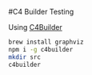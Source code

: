 #C4 Builder Testing

Using [C4Builder](https://adrianvlupu.github.io/C4-Builder/)

```bash
brew install graphviz
npm i -g c4builder
mkdir src
c4builder
```